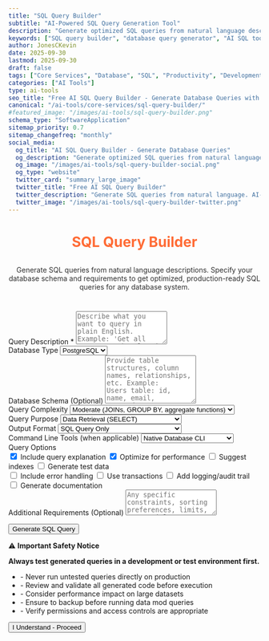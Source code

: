 ```yaml
---
title: "SQL Query Builder"
subtitle: "AI-Powered SQL Query Generation Tool"
description: "Generate optimized SQL queries from natural language descriptions. Create database queries for any SQL system with AI assistance. Free online SQL query builder for developers."
keywords: ["SQL query builder", "database query generator", "AI SQL tool", "SQL generator", "database development", "SQL optimization", "query builder", "SQL assistant", "database tools", "SQL automation"]
author: JonesCKevin
date: 2025-09-30
lastmod: 2025-09-30
draft: false
tags: ["Core Services", "Database", "SQL", "Productivity", "Development", "Query Builder", "AI", "Tools"]
categories: ["AI Tools"]
type: ai-tools
seo_title: "Free AI SQL Query Builder - Generate Database Queries with AI"
canonical: "/ai-tools/core-services/sql-query-builder/"
#featured_image: "/images/ai-tools/sql-query-builder.png"
schema_type: "SoftwareApplication"
sitemap_priority: 0.7
sitemap_changefreq: "monthly"
social_media:
  og_title: "AI SQL Query Builder - Generate Database Queries"
  og_description: "Generate optimized SQL queries from natural language descriptions. Free AI-powered database query builder for developers."
  og_image: "/images/ai-tools/sql-query-builder-social.png"
  og_type: "website"
  twitter_card: "summary_large_image"
  twitter_title: "Free AI SQL Query Builder"
  twitter_description: "Generate SQL queries from natural language. AI-powered database query builder for all SQL systems."
  twitter_image: "/images/ai-tools/sql-query-builder-twitter.png"
---
```

<link rel="stylesheet" href="sql-query-builder.css">

<h1 style="text-align: center; margin-bottom: 30px; color: #ff6b35;">SQL Query Builder</h1>
<button class="safety-toggle-btn" id="safetyToggleBtn" onclick="showSafetyNotice()" aria-label="Show safety guidelines" title="Safety Guidelines" style="display: none;">
<span class="caution-triangle">⚠️</span>
</button>
<p style="text-align: center; margin-bottom: 40px; opacity: 0.9;">
                Generate SQL queries from natural language descriptions. Specify your database schema and requirements 
                to get optimized, production-ready SQL queries for any database system.
            </p>

<form id="sqlBuilderForm">
<div class="form-group">
<label for="queryDescription">Query Description *</label>
<textarea id="queryDescription" placeholder="Describe what you want to query in plain English. Example: 'Get all customers who placed orders in the last 30 days with their total order amount'" required="" rows="4"></textarea>
</div>

<div class="form-group">
<label for="databaseType">Database Type</label>
<select id="databaseType">
<option value="mysql">MySQL</option>
<option value="postgresql" selected="">PostgreSQL</option>
<option value="sqlite">SQLite</option>
<option value="sqlserver">SQL Server</option>
<option value="oracle">Oracle</option>
<option value="mongodb">MongoDB</option>
</select>
</div>

<div class="form-group">
<label for="schemaInfo">Database Schema (Optional)</label>
<textarea id="schemaInfo" placeholder="Provide table structures, column names, relationships, etc. Example:
Users table: id, name, email, created_at
Orders table: id, user_id, total, order_date
Products table: id, name, price, category_id" rows="6"></textarea>
</div>

<div class="form-group">
<label for="queryComplexity">Query Complexity</label>
<select id="queryComplexity">
<option value="simple">Simple (Basic SELECT, WHERE)</option>
<option value="moderate" selected="">Moderate (JOINs, GROUP BY, aggregate functions)</option>
<option value="advanced">Advanced (Subqueries, CTEs, window functions)</option>
</select>
</div>

<div class="form-group">
<label for="queryPurpose">Query Purpose</label>
<select id="queryPurpose">
<option value="select" selected="">Data Retrieval (SELECT)</option>
<option value="insert">Data Insertion (INSERT)</option>
<option value="update">Data Update (UPDATE)</option>
<option value="delete">Data Deletion (DELETE)</option>
<option value="ddl">Schema Definition (CREATE/ALTER)</option>
<option value="migration">Database Migration</option>
<option value="backup">Backup/Export Scripts</option>
<option value="maintenance">Database Maintenance</option>
</select>
</div>

<div class="form-group">
<label for="outputFormat">Output Format</label>
<select id="outputFormat">
<option value="sql-only" selected="">SQL Query Only</option>
<option value="sql-with-cli">SQL + Command Line Examples</option>
<option value="script-bash">Bash Script</option>
<option value="script-powershell">PowerShell Script</option>
<option value="script-python">Python Script (with libraries)</option>
<option value="script-nodejs">Node.js Script</option>
<option value="docker-compose">Docker Compose with Database</option>
<option value="orm-examples">ORM Examples (Multiple frameworks)</option>
</select>
</div>

<div class="form-group">
<label for="cliTools">Command Line Tools (when applicable)</label>
<select id="cliTools">
<option value="native" selected="">Native Database CLI</option>
<option value="mysql-client">MySQL Client (mysql)</option>
<option value="psql">PostgreSQL Client (psql)</option>
<option value="sqlite3">SQLite3 CLI</option>
<option value="sqlcmd">SQL Server Client (sqlcmd)</option>
<option value="mongosh">MongoDB Shell (mongosh)</option>
<option value="dbeaver">DBeaver CLI</option>
<option value="usql">Universal SQL CLI (usql)</option>
</select>
</div>

<div class="form-group">
<label>Query Options</label>
<div class="options-two-column">
<div class="options-column">
<label class="checkbox-block"><input id="includeExplanation" type="checkbox" checked/> Include
                                query explanation</label>
<label class="checkbox-block"><input id="optimizePerformance" type="checkbox" checked/> Optimize
                                for performance</label>
<label class="checkbox-block"><input id="includeIndexSuggestions" type="checkbox"/> Suggest
                                indexes</label>
<label class="checkbox-block"><input id="generateTestData" type="checkbox"/> Generate test
                                data</label>
</div>
<div class="options-column">
<label class="checkbox-block"><input id="includeErrorHandling" type="checkbox"/> Include
                                error handling</label>
<label class="checkbox-block"><input id="includeTransactions" type="checkbox"/> Use
                                transactions</label>
<label class="checkbox-block"><input id="includeLogging" type="checkbox"/> Add logging/audit
                                trail</label>
<label class="checkbox-block"><input id="includeDocumentation" type="checkbox"/> Generate
                                documentation</label>
</div>
</div>
</div>

<div class="form-group">
<label for="additionalRequirements">Additional Requirements (Optional)</label>
<textarea id="additionalRequirements" placeholder="Any specific constraints, sorting preferences, limits, or special conditions..." rows="3"></textarea>
</div>

<button type="button" class="btn-primary" onclick="generateSQLQuery(event)">Generate SQL Query</button>
</form>

<div class="loading" id="loadingDiv" style="display: none;">
                Generating SQL query...
            </div>

<div id="errorDiv" style="display: none;"></div>

<div id="resultDiv" style="display: none;">
<h3 style="color: #ff6b35; margin-bottom: 20px;">Generated SQL Query</h3>
<div class="result-content" id="resultContent"></div>
<div style="margin-top: 30px; gap: 15px; display: flex; justify-content: center; flex-wrap: wrap;" id="downloadButtons">
<button class="btn-primary btn-download" onclick="copyResult()">Copy Query</button>
<button class="btn-primary btn-download" onclick="downloadResult('sql')">SQL File</button>
<button class="btn-primary btn-download" onclick="downloadResult('script')" id="scriptDownloadBtn" style="display: none;">Script</button>
<button class="btn-primary btn-download" onclick="downloadResult('docker')" id="dockerDownloadBtn" style="display: none;">Docker</button>
<button class="btn-primary btn-download" onclick="downloadResult('markdown')">Markdown</button>
<button class="btn-primary btn-download" onclick="generateVariation()">Generate Alternative</button>

</div>
</div>



<!-- Safety Notice Popup Overlay -->
<div class="safety-overlay" id="safetyOverlay">
<div class="safety-popup" id="safetyPopup">
<div class="popup-header">
<div class="popup-title">
<span class="warning-icon">⚠️</span>
<strong>Important Safety Notice</strong>
</div>
</div>
<div class="popup-content">
<p><strong>Always test generated queries in a development or test environment first.</strong></p>
<ul>
<li>- Never run untested queries directly on production</li>
<li>- Review and validate all generated code before execution</li>
<li>- Consider performance impact on large datasets</li>
<li>- Ensure to backup before running data mod queries</li>
<li>- Verify permissions and access controls are appropriate</li>
</ul>
<div class="popup-actions">
<button class="btn-acknowledge" onclick="dismissSafetyNotice()">I Understand - Proceed</button>
</div>
</div>
</div>
</div>

<script src="sql-query-builder.js"></script>